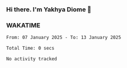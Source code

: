 ### Hi there. I'm Yakhya Diome 👋

### WAKATIME
<!--START_SECTION:waka-->

```txt
From: 07 January 2025 - To: 13 January 2025

Total Time: 0 secs

No activity tracked
```

<!--END_SECTION:waka-->
